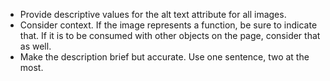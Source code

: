 - Provide descriptive values for the alt text attribute for all images.
- Consider context. If the image represents a function, be sure to indicate that. If it is to be consumed with other objects on the page, consider that as well.
- Make the description brief but accurate. Use one sentence, two at the most.
